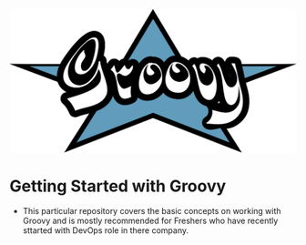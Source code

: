 ![](https://github.com/amandewatnitrr/groovy-tutorial/blob/master/imgs/1200px-Groovy-logo.svg.png)
# Getting Started with Groovy

- This particular repository covers the basic concepts on working with Groovy and is mostly recommended for Freshers who have recently sttarted with DevOps role in there company.